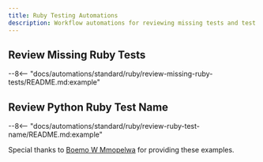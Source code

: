 ```yaml
---
title: Ruby Testing Automations
description: Workflow automations for reviewing missing tests and test file names.
---
```


## Review Missing Ruby Tests
--8<-- "docs/automations/standard/ruby/review-missing-ruby-tests/README.md:example"

## Review Python Ruby Test Name
--8<-- "docs/automations/standard/ruby/review-ruby-test-name/README.md:example"


Special thanks to [Boemo W Mmopelwa](https://github.com/xTrilton) for providing these examples.